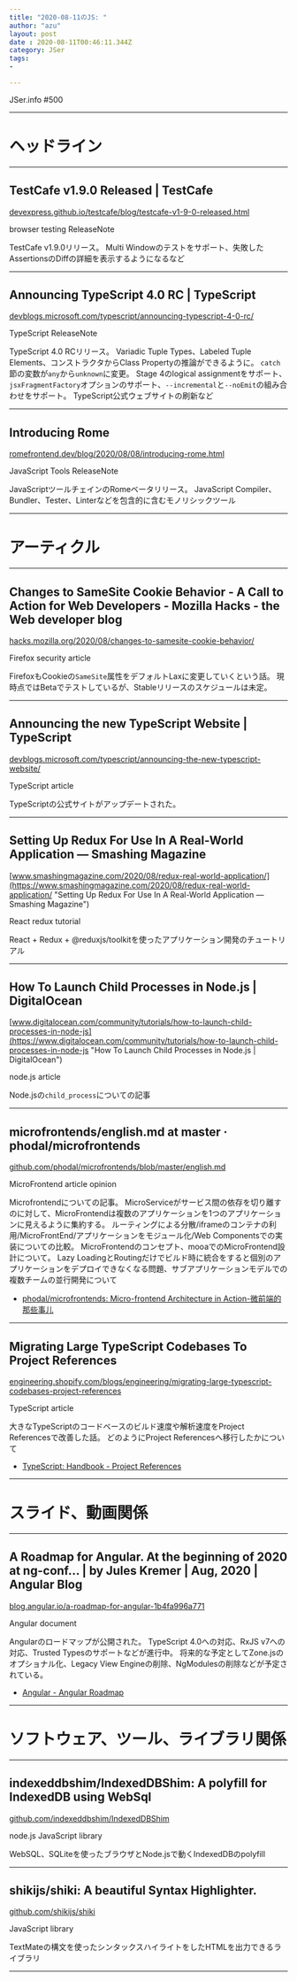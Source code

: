```yaml
---
title: "2020-08-11のJS: "
author: "azu"
layout: post
date : 2020-08-11T00:46:11.344Z
category: JSer
tags:
-

---
```


JSer.info #500

----

<h1 class="site-genre">ヘッドライン</h1>

----

## TestCafe v1.9.0 Released | TestCafe
[devexpress.github.io/testcafe/blog/testcafe-v1-9-0-released.html](https://devexpress.github.io/testcafe/blog/testcafe-v1-9-0-released.html "TestCafe v1.9.0 Released | TestCafe")
<p class="jser-tags jser-tag-icon"><span class="jser-tag">browser</span> <span class="jser-tag">testing</span> <span class="jser-tag">ReleaseNote</span></p>

TestCafe v1.9.0リリース。
Multi Windowのテストをサポート、失敗したAssertionsのDiffの詳細を表示するようになるなど


----

## Announcing TypeScript 4.0 RC | TypeScript
[devblogs.microsoft.com/typescript/announcing-typescript-4-0-rc/](https://devblogs.microsoft.com/typescript/announcing-typescript-4-0-rc/ "Announcing TypeScript 4.0 RC | TypeScript")
<p class="jser-tags jser-tag-icon"><span class="jser-tag">TypeScript</span> <span class="jser-tag">ReleaseNote</span></p>

TypeScript 4.0 RCリリース。 Variadic Tuple Types、Labeled Tuple Elements、コンストラクタからClass Propertyの推論ができるように。 `catch`節の変数が`any`から`unknown`に変更。 Stage 4のlogical assignmentをサポート、`jsxFragmentFactory`オプションのサポート、`--incremental`と`--noEmit`の組み合わせをサポート。
TypeScript公式ウェブサイトの刷新など


----

## Introducing Rome
[romefrontend.dev/blog/2020/08/08/introducing-rome.html](https://romefrontend.dev/blog/2020/08/08/introducing-rome.html "Introducing Rome")
<p class="jser-tags jser-tag-icon"><span class="jser-tag">JavaScript</span> <span class="jser-tag">Tools</span> <span class="jser-tag">ReleaseNote</span></p>

JavaScriptツールチェインのRomeベータリリース。
JavaScript Compiler、Bundler、Tester、Linterなどを包含的に含むモノリシックツール


----
<h1 class="site-genre">アーティクル</h1>

----

## Changes to SameSite Cookie Behavior - A Call to Action for Web Developers - Mozilla Hacks - the Web developer blog
[hacks.mozilla.org/2020/08/changes-to-samesite-cookie-behavior/](https://hacks.mozilla.org/2020/08/changes-to-samesite-cookie-behavior/ "Changes to SameSite Cookie Behavior - A Call to Action for Web Developers - Mozilla Hacks - the Web developer blog")
<p class="jser-tags jser-tag-icon"><span class="jser-tag">Firefox</span> <span class="jser-tag">security</span> <span class="jser-tag">article</span></p>

FirefoxもCookieの`SameSite`属性をデフォルトLaxに変更していくという話。
現時点ではBetaでテストしているが、Stableリリースのスケジュールは未定。


----

## Announcing the new TypeScript Website | TypeScript
[devblogs.microsoft.com/typescript/announcing-the-new-typescript-website/](https://devblogs.microsoft.com/typescript/announcing-the-new-typescript-website/ "Announcing the new TypeScript Website | TypeScript")
<p class="jser-tags jser-tag-icon"><span class="jser-tag">TypeScript</span> <span class="jser-tag">article</span></p>

TypeScriptの公式サイトがアップデートされた。


----

## Setting Up Redux For Use In A Real-World Application — Smashing Magazine
[www.smashingmagazine.com/2020/08/redux-real-world-application/](https://www.smashingmagazine.com/2020/08/redux-real-world-application/ "Setting Up Redux For Use In A Real-World Application — Smashing Magazine")
<p class="jser-tags jser-tag-icon"><span class="jser-tag">React</span> <span class="jser-tag">redux</span> <span class="jser-tag">tutorial</span></p>

React + Redux + @reduxjs/toolkitを使ったアプリケーション開発のチュートリアル


----

## How To Launch Child Processes in Node.js | DigitalOcean
[www.digitalocean.com/community/tutorials/how-to-launch-child-processes-in-node-js](https://www.digitalocean.com/community/tutorials/how-to-launch-child-processes-in-node-js "How To Launch Child Processes in Node.js | DigitalOcean")
<p class="jser-tags jser-tag-icon"><span class="jser-tag">node.js</span> <span class="jser-tag">article</span></p>

Node.jsの`child_process`についての記事


----

## microfrontends/english.md at master · phodal/microfrontends
[github.com/phodal/microfrontends/blob/master/english.md](https://github.com/phodal/microfrontends/blob/master/english.md "microfrontends/english.md at master · phodal/microfrontends")
<p class="jser-tags jser-tag-icon"><span class="jser-tag">MicroFrontend</span> <span class="jser-tag">article</span> <span class="jser-tag">opinion</span></p>

Microfrontendについての記事。
MicroServiceがサービス間の依存を切り離すのに対して、MicroFrontendは複数のアプリケーションを1つのアプリケーションに見えるように集約する。
ルーティングによる分散/iframeのコンテナの利用/MicroFrontEnd/アプリケーションをモジュール化/Web Componentsでの実装についての比較。
MicroFrontendのコンセプト、mooaでのMicroFrontend設計について。
Lazy LoadingとRoutingだけでビルド時に統合をすると個別のアプリケーションをデプロイできなくなる問題、サブアプリケーションモデルでの複数チームの並行開発について

- [phodal/microfrontends: Micro-frontend Architecture in Action-微前端的那些事儿](https://github.com/phodal/microfrontends "phodal/microfrontends: Micro-frontend Architecture in Action-微前端的那些事儿")

----

## Migrating Large TypeScript Codebases To Project References
[engineering.shopify.com/blogs/engineering/migrating-large-typescript-codebases-project-references](https://engineering.shopify.com/blogs/engineering/migrating-large-typescript-codebases-project-references "Migrating Large TypeScript Codebases To Project References")
<p class="jser-tags jser-tag-icon"><span class="jser-tag">TypeScript</span> <span class="jser-tag">article</span></p>

大きなTypeScriptのコードベースのビルド速度や解析速度をProject Referencesで改善した話。
どのようにProject Referencesへ移行したかについて

- [TypeScript: Handbook - Project References](https://www.typescriptlang.org/docs/handbook/project-references.html "TypeScript: Handbook - Project References")

----
<h1 class="site-genre">スライド、動画関係</h1>

----

## A Roadmap for Angular. At the beginning of 2020 at ng-conf… | by Jules Kremer | Aug, 2020 | Angular Blog
[blog.angular.io/a-roadmap-for-angular-1b4fa996a771](https://blog.angular.io/a-roadmap-for-angular-1b4fa996a771 "A Roadmap for Angular. At the beginning of 2020 at ng-conf… | by Jules Kremer | Aug, 2020 | Angular Blog")
<p class="jser-tags jser-tag-icon"><span class="jser-tag">Angular</span> <span class="jser-tag">document</span></p>

Angularのロードマップが公開された。
TypeScript 4.0への対応、RxJS v7への対応、Trusted Typesのサポートなどが進行中。
将来的な予定としてZone.jsのオプショナル化、Legacy View Engineの削除、NgModulesの削除などが予定されている。

- [Angular - Angular Roadmap](https://angular.io/guide/roadmap "Angular - Angular Roadmap")

----
<h1 class="site-genre">ソフトウェア、ツール、ライブラリ関係</h1>

----

## indexeddbshim/IndexedDBShim: A polyfill for IndexedDB using WebSql
[github.com/indexeddbshim/IndexedDBShim](https://github.com/indexeddbshim/IndexedDBShim "indexeddbshim/IndexedDBShim: A polyfill for IndexedDB using WebSql")
<p class="jser-tags jser-tag-icon"><span class="jser-tag">node.js</span> <span class="jser-tag">JavaScript</span> <span class="jser-tag">library</span></p>

WebSQL、SQLiteを使ったブラウザとNode.jsで動くIndexedDBのpolyfill


----

## shikijs/shiki: A beautiful Syntax Highlighter.
[github.com/shikijs/shiki](https://github.com/shikijs/shiki "shikijs/shiki: A beautiful Syntax Highlighter.")
<p class="jser-tags jser-tag-icon"><span class="jser-tag">JavaScript</span> <span class="jser-tag">library</span></p>

TextMateの構文を使ったシンタックスハイライトをしたHTMLを出力できるライブラリ


----
